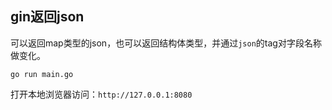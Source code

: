 ## gin返回json

可以返回map类型的json，也可以返回结构体类型，并通过`json`的tag对字段名称做变化。

```
go run main.go
```           

打开本地浏览器访问：`http://127.0.0.1:8080`
